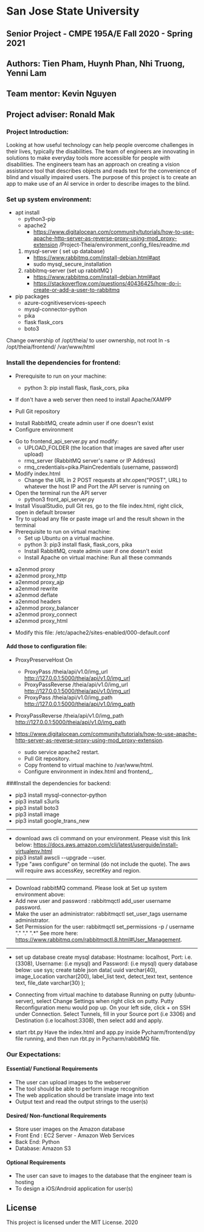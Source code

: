 
# San Jose State University
## Senior Project - CMPE 195A/E  Fall 2020 - Spring 2021
## Authors: Tien Pham, Huynh Phan, Nhi Truong, Yenni Lam
## Team mentor: Kevin Nguyen
## Project adviser: Ronald Mak 


### Project Introduction:
Looking at how useful technology can help people overcome challenges in their lives, 
typically the disabilities. The team of engineers are innovating in solutions to make
 everyday tools more accessible for people with disabilities. The engineers team has an 
 approach on creating a vision assistance tool that describes objects and reads text for 
 the convenience of blind and visually impaired users. The purpose of this project is to 
 create an app to make use of an AI service in order to describe images to the blind.
 
 
 ### Set up system environment:
 * apt install
	- python3-pip
	- apache2
		- https://www.digitalocean.com/community/tutorials/how-to-use-apache-http-server-as-reverse-proxy-using-mod_proxy-extension
		/Project-Theia/environment_config_files/readme.md
	1. mysql-server ( set up database)
		- https://www.rabbitmq.com/install-debian.html#apt
		* sudo mysql_secure_installation
	2. rabbitmq-server (set up rabbitMQ )
		- https://www.rabbitmq.com/install-debian.html#apt
		- https://stackoverflow.com/questions/40436425/how-do-i-create-or-add-a-user-to-rabbitmq
* pip packages
	- azure-cognitiveservices-speech
	- mysql-connector-python
	- pika
	- flask flask_cors
	- boto3

Change ownership of /opt/theia/ to user ownership, not root
ln -s /opt/theia/frontend/ /var/www/html

### Install the dependencies for frontend:
* Prerequisite to run on your machine:
  - python 3: pip install flask, flask_cors, pika

* If don't have a web server then need to install Apache/XAMPP

* Pull Git repository

- Install RabbitMQ, create admin user if one doesn't exist
- Configure environment
* Go to frontend_api_server.py and modify:
   - UPLOAD_FOLDER (the location that images are saved after user upload)
   - rmq_server (RabbitMQ server's name or IP Address)
   - rmq_credentials=pika.PlainCredentials (username, password)
* Modify index.html
   - Change the URL in 2 POST requests at xhr.open("POST", URL) to whatever the host IP and Port the API server is running on
* Open the terminal run the API server
   * python3 front_api_server.py
* Install VisualStudio, pull Git res, go to the file index.html, right click, open in default browser
* Try to upload any file or paste image url and the result shown in the terminal
* Prerequisite to run on virtual machine:
   * Set up Ubuntu on a virtual machine.
   * python 3: pip3 install flask, flask_cors, pika
   * Install RabbitMQ, create admin user if one doesn't exist
   * Install Apache on virtual machine: Run all these commands
- a2enmod proxy
- a2enmod proxy_http
- a2enmod proxy_ajp
- a2enmod rewrite
- a2enmod deflate
- a2enmod headers
- a2enmod proxy_balancer
- a2enmod proxy_connect
- a2enmod proxy_html
* Modify this file: /etc/apache2/sites-enabled/000-default.conf

####  Add those to configuration file: 
   * ProxyPreserveHost On
       * ProxyPass /theia/api/v1.0/img_url http://127.0.0.1:5000/theia/api/v1.0/img_url
       * ProxyPassReverse /theia/api/v1.0/img_url http://127.0.0.1:5000/theia/api/v1.0/img_url
       * ProxyPass /theia/api/v1.0/img_path http://127.0.0.1:5000/theia/api/v1.0/img_path
   * ProxyPassReverse /theia/api/v1.0/img_path http://127.0.0.1:5000/theia/api/v1.0/img_path
 
* https://www.digitalocean.com/community/tutorials/how-to-use-apache-http-server-as-reverse-proxy-using-mod_proxy-extension.
   * sudo service apache2 restart.
   * Pull Git repository.
   * Copy frontend to virtual machine to /var/www/html.
   * Configure environment in index.html and frontend_.

###Install the dependencies for backend:
- pip3 install mysql-connector-python
- pip3 install s3urls
- pip3 install boto3
- pip3 install image
- pip3 install google_trans_new
______________________________________________
- download aws cli command on your environment. Please visit this link below: https://docs.aws.amazon.com/cli/latest/userguide/install-virtualenv.html
- pip3 install awscli --upgrade --user.
- Type "aws configure" on terminal (do not include the quote). The aws will require aws accessKey, secretKey and region.
______________________________________________
- Download rabbitMQ command. Please look at Set up system environment above:
- Add new user and password : rabbitmqctl add_user username password.
- Make the user an administrator: rabbitmqctl set_user_tags username administrator.
- Set Permission for the user: rabbitmqctl set_permissions -p / username "." "." ".*" See more here: https://www.rabbitmq.com/rabbitmqctl.8.html#User_Management.
_____________________________________________
- set up database create mysql database: Hostname: localhost, Port: i.e.(3308), Username: (i.e mysql) and Password: (i.e mysql) query database below: use sys; create table json data( uuid varchar(40), image_Location varchar(200), label_list text, detect_text text, sentence text, file_date varchar(30) );
 
- Connecting from virtual machine to database Running on putty (ubuntu-server), select Change Settings when right click on putty. Putty Reconfiguration menu would pop up. On your left side, click + on SSH under Connection. Select Tunnels, fill in your Source port (i.e 3306) and Destination (i.e localhost:3308), then select add and apply.
 
- start rbt.py Have the index.html and app.py inside Pycharm/frontend/py file running, and then run rbt.py in Pycharm/rabbitMQ file.

### Our Expectations:
#### Essential/ Functional Requirements
* The user can upload images to the webserver
* The tool should be able to perform image recognition
* The web application should be translate image into text
* Output text and read the output strings to the user(s)

#### Desired/ Non-functional Requirements
* Store user images on the Amazon database  
* Front End : EC2 Server - Amazon Web Services
* Back End: Python
* Database: Amazon S3

#### Optional Requirements
* The user can save to images to the database that the engineer team is hosting
* To design a iOS/Android application for user(s)   

## License

This project is licensed under the MIT License. 2020

